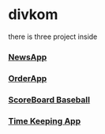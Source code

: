 # divkom
there is three project inside
### [NewsApp](https://github.com/williamchand/divkom/tree/master/Newspedia%20grabbing%20news)
### [OrderApp](https://github.com/williamchand/divkom/tree/master/divisi%20komputer%20order%20taker)
### [ScoreBoard Baseball](https://github.com/williamchand/divkom/tree/master/Scoreboard)
### [Time Keeping App](https://github.com/williamchand/divkom/tree/master/TimeKeepingApp)
